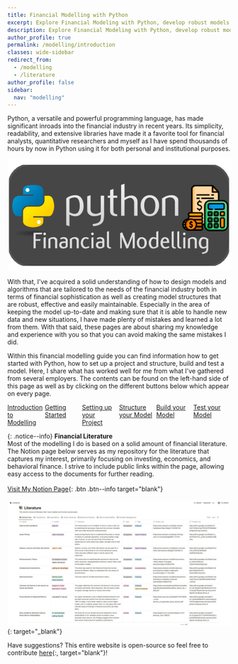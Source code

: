 ```yaml
---
title: Financial Modelling with Python
excerpt: Explore Financial Modeling with Python, develop robust models, avoid pitfalls, and learn from practical experience for professional insights.
description: Explore Financial Modeling with Python, develop robust models, avoid pitfalls, and learn from practical experience for professional insights.
author_profile: true
permalink: /modelling/introduction
classes: wide-sidebar
redirect_from:
  - /modelling
  - /literature
author_profile: false
sidebar:
  nav: "modelling"
---
```


<div class="row">
<div markdown="1" class="sixty-column mobile-max-column-width">

Python, a versatile and powerful programming language, has made significant inroads into the financial industry in recent years. Its simplicity, readability, and extensive libraries have made it a favorite tool for financial analysts, quantitative researchers and myself as I have spend thousands of hours by now in Python using it for both personal and institutional purposes.

</div>

<div markdown="1" class="fourty-column mobile-max-column-width show-on-desktop">

![](/assets/images/modelling/FinancialModelling.png)

</div>
</div>

With that, I've acquired a solid understanding of how to design models and algorithms that are tailored to the needs of the financial industry both in terms of financial sophistication as well as creating model structures that are robust, effective and easily maintainable. Especially in the area of keeping the model up-to-date and making sure that it is able to handle new data and new situations, I have made plenty of mistakes and learned a lot from them. With that said, these pages are about sharing my knowledge and experience with you so that you can avoid making the same mistakes I did.

Within this financial modelling guide you can find information how to get started with Python, how to set up a project and structure, build and test a model. Here, I share what has worked well for me from what I've gathered from several employers. The contents can be found on the left-hand side of this page as well as by clicking on the different buttons below which appear on every page.


<div style="display: flex; justify-content: space-between;margin-bottom:10px">
    <a href="/modelling/introduction" class="btn btn--warning" style="flex: 1;margin-right:5px;">Introduction to Modelling</a>
    <a href="/modelling/getting-started" class="btn btn--info" style="flex: 1;margin-right:5px">Getting Started</a>
    <a href="/modelling/setting-up-your-project" class="btn btn--info" style="flex: 1;margin-right:5px">Setting up your Project</a>
    <a href="/modelling/structure-your-model" class="btn btn--info" style="flex: 1;margin-right:5px">Structure your Model</a>
    <a href="/modelling/build-your-model" class="btn btn--info" style="flex: 1;margin-right:5px">Build your Model</a>
    <a href="/modelling/test-your-model" class="btn btn--info" style="flex: 1;margin-right:5px">Test your Model</a>
</div>

{: .notice--info}
**Financial Literature**<br>Most of the modelling I do is based on a solid amount of financial literature. The Notion page below serves as my repository for the literature that captures my interest, primarily focusing on investing, economics, and behavioral finance. I strive to include public links within the page, allowing easy access to the documents for further reading.<br><br>[Visit My Notion Page](https://resolute-cowbell-004.notion.site/74edba0752fa4037aa22116afbe0e29d?v=be67f50a79e34f68891bfda3086a4bb4){: .btn .btn--info target="blank"}<br><br>[![Jeroen Bouma's Notion Page](/assets/images/literature/notion.png)](https://resolute-cowbell-004.notion.site/74edba0752fa4037aa22116afbe0e29d?v=be67f50a79e34f68891bfda3086a4bb4){: target="_blank"}

Have suggestions? This entire website is open-source so feel free to contribute [here](https://github.com/JerBouma/jerbouma.github.io){:, target="blank"}!